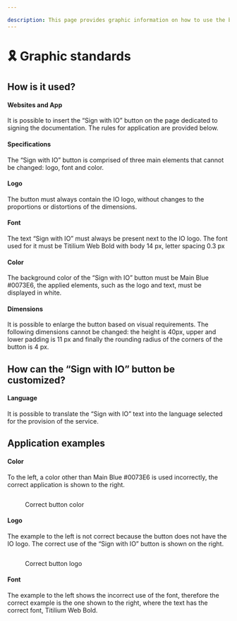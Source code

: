 ```yaml
---

description: This page provides graphic information on how to use the button
---
```


# 🎗 Graphic standards

## How is it used?

#### Websites and App

It is possible to insert the “Sign with IO” button on the page dedicated to signing the documentation. The rules for application are provided below.

#### Specifications

The “Sign with IO” button is comprised of three main elements that cannot be changed: logo, font and color.

#### Logo

The button must always contain the IO logo, without changes to the proportions or distortions of the dimensions.

#### Font

The text “Sign with IO” must always be present next to the IO logo. The font used for it must be Titilium Web Bold with body 14 px, letter spacing 0.3 px

#### Color

The background color of the “Sign with IO” button must be Main Blue #0073E6, the applied elements, such as the logo and text, must be displayed in white.

#### Dimensions

It is possible to enlarge the button based on visual requirements. The following dimensions cannot be changed: the height is 40px, upper and lower padding is 11 px and finally the rounding radius of the corners of the button is 4 px.

## How can the “Sign with IO” button be customized?

#### Language

It is possible to translate the “Sign with IO” text into the language selected for the provision of the service.

## Application examples

#### Color

To the left, a color other than Main Blue #0073E6 is used incorrectly, the correct application is shown to the right.

<figure><img src="../.gitbook/assets/Screenshot 2023-04-28 alle 15.59.22.png" alt=""><figcaption><p>Correct button color</p></figcaption></figure>

#### Logo

The example to the left is not correct because the button does not have the IO logo. The correct use of the “Sign with IO” button is shown on the right.

<figure><img src="../.gitbook/assets/Screenshot 2023-04-28 alle 15.59.39.png" alt=""><figcaption><p>Correct button logo</p></figcaption></figure>

#### Font

The example to the left shows the incorrect use of the font, therefore the correct example is the one shown to the right, where the text has the correct font, Titilium Web Bold.

<figure><img src="../.gitbook/assets/Screenshot 2023-04-28 alle 15.59.49.png" alt=""><figcaption></figcaption></figure>

